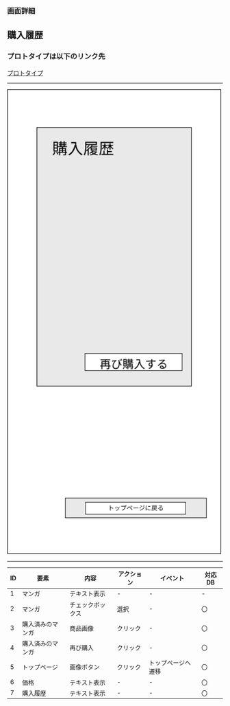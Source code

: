 ### 画面詳細
## 購入履歴
### プロトタイプは以下のリンク先
[プロトタイプ](https://www.figma.com/file/1qrEKi7iktAY3U27hFIezf/Untitled?node-id=0%3A1)
*****
<img src="../img/購入履歴.png" width="500">

*****

| ID | 要素 | 内容 | アクション | イベント | 対応DB |
|----|------|------|-----------|----------|--------|
|1   |マンガ|テキスト表示|-     |-        |-       |
|2   |マンガ|チェックボックス|選択|-      |〇      |
|3   |購入済みのマンガ|商品画像|クリック|- |〇      |
|4   |購入済みのマンガ|再び購入|クリック|- |〇      |
|5   |トップページ|画像ボタン|クリック|トップページへ遷移|〇|
|6   |価格|テキスト表示|-        |-        |〇      |
|7   |購入履歴|テキスト表示|-     |-      |〇      |
